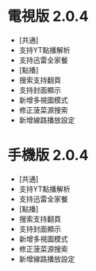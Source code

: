 # 電視版 2.0.4
* [共通]
* 支持YT點播解析
* 支持迅雷全家餐
* [點播]
* 搜索支持翻頁
* 支持封面顯示
* 新增多視圖模式
* 修正菠菜源搜索
* 新增線路播放設定

# 手機版 2.0.4
* [共通]
* 支持YT點播解析
* 支持迅雷全家餐
* [點播]
* 搜索支持翻頁
* 支持封面顯示
* 新增多視圖模式
* 修正菠菜源搜索
* 新增線路播放設定